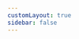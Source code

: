 ```yaml
---
customLayout: true
sidebar: false
---
```


<script setup>
import HomeComponent from './.vitepress/theme/HomeComponent.vue'
</script>


<HomeComponent>

  <template v-slot:box1>

```ts
import { Zip } from "@nativescript/zip";
import { notifyEvent } from "@nativescript/capacitor/bridge";

interface ZipOptions {
    directory: string,
    archive: string
}

native.fileZip = function (options: ZipOptions) {
  const { directory, archive } = options;
  Zip.zip({
    directory,
    archive,
    onProgress: (progress) => {
      notifyEvent('zipProgress', progress);
    },
  }).then((filePath) => {
    notifyEvent('zipComplete', filePath);
  });
};
```

  </template>

  <template v-slot:box2>

```ts
import { native } from '@nativescript/capacitor';

export class ExploreContainerComponent {
  fileZip() {
    native.onEvent('zipComplete', (filePath: string) => {
      console.log('zip created at:', filePath);
    });
      
    native.fileZip({
      directory: 'assets',
      archive: 'assets.zip'
    });
  }
}
```

  </template>

</HomeComponent>

